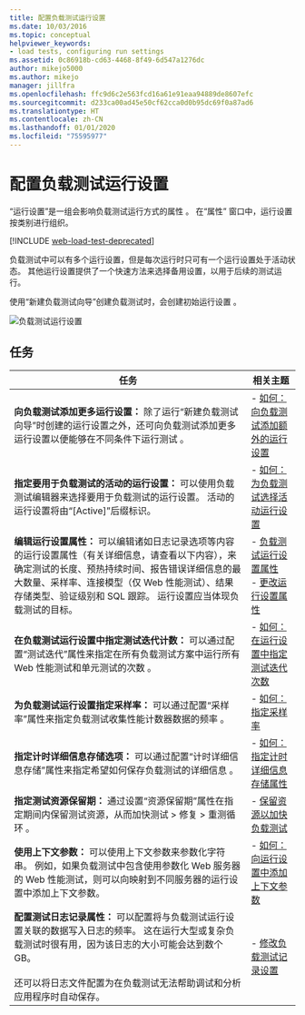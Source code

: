 ```yaml
---
title: 配置负载测试运行设置
ms.date: 10/03/2016
ms.topic: conceptual
helpviewer_keywords:
- load tests, configuring run settings
ms.assetid: 0c86918b-cd63-4468-8f49-6d547a1276dc
author: mikejo5000
ms.author: mikejo
manager: jillfra
ms.openlocfilehash: ffc9d6c2e563fcd16a61e91eaa94889de8607efc
ms.sourcegitcommit: d233ca00ad45e50cf62cca0d0b95dc69f0a87ad6
ms.translationtype: HT
ms.contentlocale: zh-CN
ms.lasthandoff: 01/01/2020
ms.locfileid: "75595977"
---
```

# <a name="configure-load-test-run-settings"></a>配置负载测试运行设置

“运行设置”是一组会影响负载测试运行方式的属性  。 在“属性”  窗口中，运行设置按类别进行组织。

[!INCLUDE [web-load-test-deprecated](includes/web-load-test-deprecated.md)]

负载测试中可以有多个运行设置，但是每次运行时只可有一个运行设置处于活动状态。 其他运行设置提供了一个快速方法来选择备用设置，以用于后续的测试运行。

使用“新建负载测试向导”创建负载测试时，会创建初始运行设置  。

![负载测试运行设置](../test/media/loadtestrunsettings.png)

## <a name="tasks"></a>任务

|任务|相关主题|
|-|-|
|**向负载测试添加更多运行设置：** 除了运行“新建负载测试向导”时创建的运行设置之外，还可向负载测试添加更多运行设置以便能够在不同条件下运行测试  。|-   [如何：向负载测试添加额外的运行设置](../test/how-to-add-additional-run-settings-to-a-load-test.md)|
|**指定要用于负载测试的活动的运行设置：** 可以使用负载测试编辑器来选择要用于负载测试的运行设置。 活动的运行设置将由“[Active]”后缀标识。|-   [如何：为负载测试选择活动运行设置](../test/how-to-select-the-active-run-setting-for-a-load-test.md)|
|**编辑运行设置属性：** 可以编辑诸如日志记录选项等内容的运行设置属性（有关详细信息，请查看以下内容），来确定测试的长度、预热持续时间、报告错误详细信息的最大数量、采样率、连接模型（仅 Web 性能测试）、结果存储类型、验证级别和 SQL 跟踪。 运行设置应当体现负载测试的目标。|-   [负载测试运行设置属性](../test/load-test-run-settings-properties.md)<br />-   [更改运行设置属性](../test/load-test-run-settings-properties.md#change-run-setting-properties)|
|**在负载测试运行设置中指定测试迭代计数：** 可以通过配置“测试迭代”属性来指定在所有负载测试方案中运行所有 Web 性能测试和单元测试的次数  。|-   [如何：在运行设置中指定测试迭代次数](../test/how-to-specify-the-number-of-test-iterations-in-a-load-test.md)|
|**为负载测试运行设置指定采样率：** 可以通过配置“采样率”属性来指定负载测试收集性能计数器数据的频率  。|-   [如何：指定采样率](../test/how-to-specify-the-sample-rate-for-a-load-test.md)|
|**指定计时详细信息存储选项：** 可以通过配置“计时详细信息存储”属性来指定希望如何保存负载测试的详细信息  。|-   [如何：指定计时详细信息存储属性](../test/how-to-specify-the-timing-details-storage-property-for-a-load-test.md)|
|**指定测试资源保留期：** 通过设置“资源保留期”属性在指定期间内保留测试资源，从而加快测试 > 修复 > 重测循环  。|-   [保留资源以加快负载测试](/azure/devops/test/load-test/getting-started-with-performance-testing?view=vsts)|
|**使用上下文参数：** 可以使用上下文参数来参数化字符串。 例如，如果负载测试中包含使用参数化 Web 服务器的 Web 性能测试，则可以向映射到不同服务器的运行设置中添加上下文参数。|-   [如何：向运行设置中添加上下文参数](../test/how-to-add-context-parameters-to-a-load-test-run-setting.md)|
|**配置测试日志记录属性：** 可以配置将与负载测试运行设置关联的数据写入日志的频率。 这在运行大型或复杂负载测试时很有用，因为该日志的大小可能会达到数个 GB。<br /><br /> 还可以将日志文件配置为在负载测试无法帮助调试和分析应用程序时自动保存。|-   [修改负载测试记录设置](../test/modify-load-test-logging-settings.md)|
